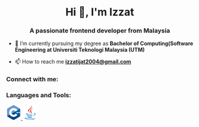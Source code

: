 <h1 align="center">Hi 👋, I'm Izzat</h1>
<h3 align="center">A passionate frontend developer from Malaysia</h3>

- 🔭 I’m currently pursuing my degree as **Bachelor of Computing(Software Engineering at Universiti Teknologi Malaysia (UTM)**

- 📫 How to reach me **izzatijat2004@gmail.com**

<h3 align="left">Connect with me:</h3>
<p align="left">
</p>

<h3 align="left">Languages and Tools:</h3>
<p align="left"> <a href="https://www.w3schools.com/cpp/" target="_blank" rel="noreferrer"> <img src="https://raw.githubusercontent.com/devicons/devicon/master/icons/cplusplus/cplusplus-original.svg" alt="cplusplus" width="40" height="40"/> </a> <a href="https://www.java.com" target="_blank" rel="noreferrer"> <img src="https://raw.githubusercontent.com/devicons/devicon/master/icons/java/java-original.svg" alt="java" width="40" height="40"/> </a> </p>


